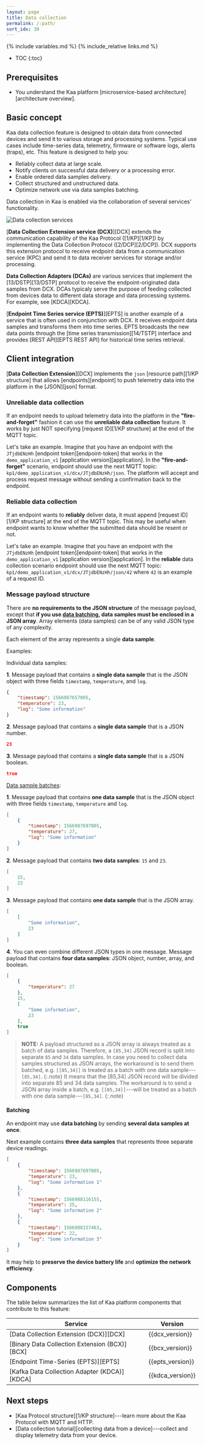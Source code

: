 ```yaml
---
layout: page
title: Data collection
permalink: /:path/
sort_idx: 30
---
```


{% include variables.md %}
{% include_relative links.md %}

* TOC
{:toc}


## Prerequisites

* You understand the Kaa platform [microservice-based architecture][architecture overview].


## Basic concept

Kaa data collection feature is designed to obtain data from connected devices and send it to various storage and processing systems.
Typical use cases include time-series data, telemetry, firmware or software logs, alerts (traps), etc.
This feature is designed to help you:

* Reliably collect data at large scale.
* Notify clients on successful data delivery or a processing error.
* Enable ordered data samples delivery.
* Collect structured and unstructured data.
* Optimize network use via data samples batching.

Data collection in Kaa is enabled via the collaboration of several services' functionality.
<!-- TODO: redraw -->
![Data collection services](data-collection.png)


[**Data Collection Extension service (DCX)**][DCX] extends the communication capability of the Kaa Protocol ([1/KP][1/KP]) by implementing the Data Collection Protocol ([2/DCP][2/DCP]).
DCX supports this extension protocol to receive endpoint data from a communication service (KPC) and send it to data receiver services for storage and/or processing.

**Data Collection Adapters (DCAs)** are various services that implement the [13/DSTP][13/DSTP] protocol to receive the endpoint-originated data samples from DCX.
DCAs typicaly serve the purpose of feeding collected from devices data to different data storage and data processing systems.
For example, see [KDCA][KDCA].

[**Endpoint Time Series service (EPTS)**][EPTS] is another example of a service that is often used in conjunction with DCX.
It receives endpoint data samples and transforms them into time series.
EPTS broadcasts the new data points through the [time series transmission][14/TSTP] interface and provides [REST API][EPTS REST API] for historical time series retrieval.


## Client integration

[**Data Collection Extension**][DCX] implements the `json` [resource path][1/KP structure] that allows [endpoints][endpoint] to push telemetry data into the platform in the [JSON][json] format.


### Unreliable data collection

If an endpoint needs to upload telemetry data into the platform in the **"fire-and-forget"** fashion it can use the **unreliable data collection** feature.
It works by just NOT specifying [request ID][1/KP structure] at the end of the MQTT topic.

Let's take an example.
Imagine that you have an endpoint with the `JTjdbENzHh` [endpoint token][endpoint-token] that works in the `demo_application_v1` [application version][application].
In the **"fire-and-forget"** scenario, endpoint should use the next MQTT topic: `kp1/demo_application_v1/dcx/JTjdbENzHh/json`.
The platform will accept and process request message without sending a confirmation back to the endpoint.


### Reliable data collection

If an endpoint wants to **reliably** deliver data, it must append [request ID][1/KP structure] at the end of the MQTT topic.
This may be useful when endpoint wants to know whether the submitted data should be resent or not.

Let's take an example.
Imagine that you have an endpoint with the `JTjdbENzHh` [endpoint token][endpoint-token] that works in the `demo_application_v1` [application version][application].
In the **reliable** data collection scenario endpoint should use the next MQTT topic: `kp1/demo_application_v1/dcx/JTjdbENzHh/json/42` where `42` is an example of a request ID.


### Message payload structure

There are **no requirements to the JSON structure** of the message payload, except that **if you use [data batching](#batching), data samples must be enclosed in a JSON array**.
Array elements (data samples) can be of any valid JSON type of any complexity.

Each element of the array represents a single **data sample**.

Examples:

Individual data samples:

**1**. Message payload that contains a **single data sample** that is the JSON object with three fields `timestamp`, `temperature`, and `log`.

```json
{
    "timestamp": 1566987657005,
    "temperature": 23,
    "log": "Some information"
}
```

**2**. Message payload that contains a **single data sample** that is a JSON number.

```json
23
```

**3**. Message payload that contains a **single data sample** that is a JSON boolean.

```json
true
```

[Data sample batches](#batching):

**1**. Message payload that contains **one data sample** that is the JSON object with three fields `timestamp`, `temperature` and `log`.

```json
[
    {
        "timestamp": 1566987697005,
        "temperature": 27,
        "log": "Some information"
    }
]
```

**2**. Message payload that contains **two data samples**: `15` and `23`.

```json
[
    15,
    23
]
```

**3**. Message payload that contains **one data sample** that is the JSON array.

```json
[
    [
        "Some information",
        23
    ]
]
```

**4**. You can even combine different JSON types in one message.
Message payload that contains **four data samples**: JSON object, number, array, and boolean.

```json
[
    {
        "temperature": 27
    },
    15,
    [
        "Some information",
        23
    ],
    true
]
```

>**NOTE:** A payload structured as a JSON array is always treated as a batch of data samples.
Therefore, a `[85,34]` JSON record is split into separate `85` and `34` data samples.
In case you need to collect data samples structured as JSON arrays, the workaround is to send them batched, e.g. `[[85,34]]` is treated as a batch with one data sample---`[85,34]`.
{:.note}
It means that the [85,34] JSON record will be divided into separate 85 and 34 data samples.
The workaround is to send a JSON array inside a batch, e.g. `[[85,34]]`---will be treated as a batch with one data sample---`[85,34]`.
{:.note}


#### Batching

An endpoint may use **data batching** by sending **several data samples at once**.

Next example contains **three data samples** that represents three separate device readings.

```json
[
    {
        "timestamp": 1566987697005,
        "temperature": 23,
        "log": "Some information 1"
    },
    {
        "timestamp": 1566988116155,
        "temperature": 25,
        "log": "Some information 2"
    },
    {
        "timestamp": 1566988157463,
        "temperature": 22,
        "log": "Some information 3"
    }
]
```

It may help to **preserve the device battery life** and **optimize the network efficiency**.


## Components

The table below summarizes the list of Kaa platform components that contribute to this feature:

| Service                                       | Version          |
| --------------------------------------------- | ---------------- |
| [Data Collection Extension (DCX)][DCX]        | {{dcx_version}}  |
| [Binary Data Collection Extension (BCX)][BCX] | {{bcx_version}}  |
| [Endpoint Time-Series (EPTS)][EPTS]           | {{epts_version}} |
| [Kafka Data Collection Adapter (KDCA)][KDCA]  | {{kdca_version}} |


## Next steps

* [Kaa Protocol structure][1/KP structure]---learn more about the Kaa Protocol with MQTT and HTTP.
* [Data collection tutorial][collecting data from a device]---collect and display telemetry data from your device.
